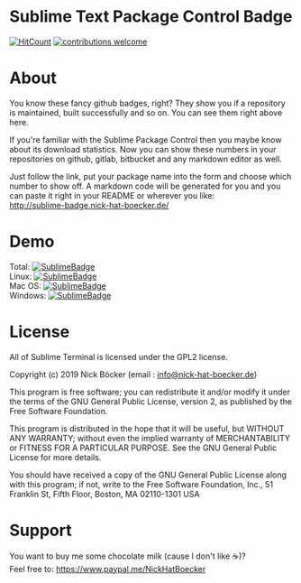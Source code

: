 Sublime Text Package Control Badge
=============

[![HitCount](http://hits.dwyl.io/NickHatBoecker/SublimeTextPackageControlBadge.svg)](http://hits.dwyl.io/NickHatBoecker/SublimeTextPackageControlBadge)
[![contributions welcome](https://img.shields.io/badge/contributions-welcome-brightgreen.svg?style=flat)](https://github.com/dwyl/esta/issues)

# About

You know these fancy github badges, right? They show you if a repository is maintained, built successfully and so on. You can see them right above here.

If you're familiar with the Sublime Package Control then you maybe know about its download statistics. Now you can show these numbers in your repositories on github, gitlab, bitbucket and any markdown editor as well.

Just follow the link, put your package name into the form and choose which number to show off. A markdown code will be generated for you and you can paste it right in your README or wherever you like:<br>
http://sublime-badge.nick-hat-boecker.de/

# Demo

Total: [![SublimeBadge](http://sublime-badge.nick-hat-boecker.de/badge/total/Copy%20Filepath%20With%20Line%20Numbers.svg)](http://sublime-badge.nick-hat-boecker.de/)<br>
Linux: [![SublimeBadge](http://sublime-badge.nick-hat-boecker.de/badge/osx/Copy%20Filepath%20With%20Line%20Numbers.svg)](http://sublime-badge.nick-hat-boecker.de/)<br>
Mac OS: [![SublimeBadge](http://sublime-badge.nick-hat-boecker.de/badge/linux/Copy%20Filepath%20With%20Line%20Numbers.svg)](http://sublime-badge.nick-hat-boecker.de/)<br>
Windows: [![SublimeBadge](http://sublime-badge.nick-hat-boecker.de/badge/windows/Copy%20Filepath%20With%20Line%20Numbers.svg)](http://sublime-badge.nick-hat-boecker.de/)<br>

# License

All of Sublime Terminal is licensed under the GPL2 license.

Copyright (c) 2019 Nick Böcker (email : info@nick-hat-boecker.de)

This program is free software; you can redistribute it and/or modify
it under the terms of the GNU General Public License, version 2, as
published by the Free Software Foundation.

This program is distributed in the hope that it will be useful,
but WITHOUT ANY WARRANTY; without even the implied warranty of
MERCHANTABILITY or FITNESS FOR A PARTICULAR PURPOSE.  See the
GNU General Public License for more details.

You should have received a copy of the GNU General Public License
along with this program; if not, write to the Free Software
Foundation, Inc., 51 Franklin St, Fifth Floor, Boston, MA  02110-1301  USA

# Support

You want to buy me some chocolate milk (cause I don't like :coffee:)?<br>
Feel free to: https://www.paypal.me/NickHatBoecker
